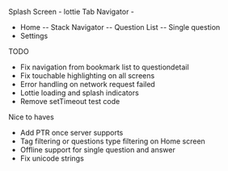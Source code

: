 Splash Screen - lottie
Tab Navigator -
  - Home
    -- Stack Navigator
      -- Question List
      -- Single question
  - Settings

TODO
- Fix navigation from bookmark list to questiondetail
- Fix touchable highlighting on all screens
- Error handling on network request failed
- Lottie loading and splash indicators
- Remove setTimeout test code

Nice to haves
- Add PTR once server supports
- Tag filtering or questions type filtering on Home screen
- Offline support for single question and answer
- Fix unicode strings
